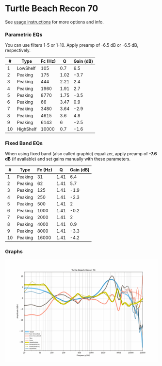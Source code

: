 # Turtle Beach Recon 70
See [usage instructions](https://github.com/jaakkopasanen/AutoEq#usage) for more options and info.

### Parametric EQs
You can use filters 1-5 or 1-10. Apply preamp of -6.5 dB or -6.5 dB, respectively.

|   # | Type      |   Fc (Hz) |    Q |   Gain (dB) |
|-----|-----------|-----------|------|-------------|
|   1 | LowShelf  |       105 | 0.7  |         6.5 |
|   2 | Peaking   |       175 | 1.02 |        -3.7 |
|   3 | Peaking   |       444 | 2.21 |         2.4 |
|   4 | Peaking   |      1960 | 1.91 |         2.7 |
|   5 | Peaking   |      8770 | 1.75 |        -3.5 |
|   6 | Peaking   |        66 | 3.47 |         0.9 |
|   7 | Peaking   |      3480 | 3.64 |        -2.9 |
|   8 | Peaking   |      4615 | 3.6  |         4.8 |
|   9 | Peaking   |      6143 | 6    |        -2.5 |
|  10 | HighShelf |     10000 | 0.7  |        -1.6 |

### Fixed Band EQs
When using fixed band (also called graphic) equalizer, apply preamp of **-7.6 dB** (if available) and set gains manually with these parameters.

|   # | Type    |   Fc (Hz) |    Q |   Gain (dB) |
|-----|---------|-----------|------|-------------|
|   1 | Peaking |        31 | 1.41 |         6.4 |
|   2 | Peaking |        62 | 1.41 |         5.7 |
|   3 | Peaking |       125 | 1.41 |        -1.9 |
|   4 | Peaking |       250 | 1.41 |        -2.3 |
|   5 | Peaking |       500 | 1.41 |         2   |
|   6 | Peaking |      1000 | 1.41 |        -0.2 |
|   7 | Peaking |      2000 | 1.41 |         2   |
|   8 | Peaking |      4000 | 1.41 |         0.9 |
|   9 | Peaking |      8000 | 1.41 |        -3.3 |
|  10 | Peaking |     16000 | 1.41 |        -4.2 |

### Graphs
![](./Turtle%20Beach%20Recon%2070.png)
